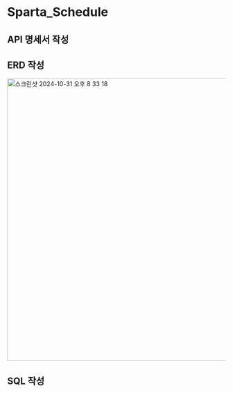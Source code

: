 # Sparta_Schedule

## API 명세서 작성


## ERD 작성
<img width="651" alt="스크린샷 2024-10-31 오후 8 33 18" src="https://github.com/user-attachments/assets/a3368062-cc71-4123-ac82-2f5c953b76d7">



## SQL 작성
